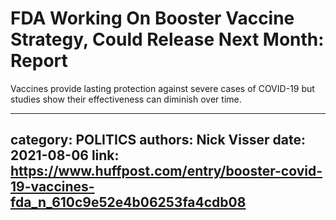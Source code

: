 # FDA Working On Booster Vaccine Strategy, Could Release Next Month: Report

Vaccines provide lasting protection against severe cases of COVID-19 but studies show  their effectiveness can diminish over time.

---
category: POLITICS
authors: Nick Visser
date: 2021-08-06
link: https://www.huffpost.com/entry/booster-covid-19-vaccines-fda_n_610c9e52e4b06253fa4cdb08
---

